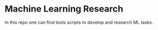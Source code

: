 # Machine Learning Research

In this repo one can find tools scripts to develop and research ML tasks.